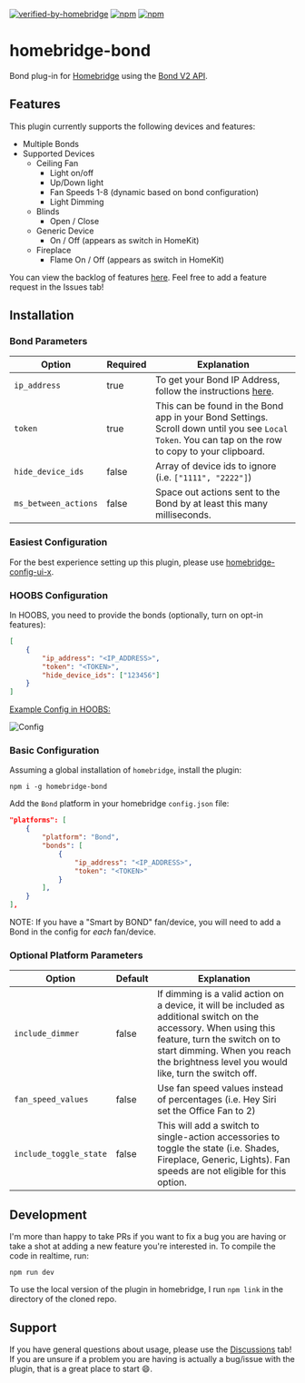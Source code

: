 [![verified-by-homebridge](https://badgen.net/badge/homebridge/verified/purple)](https://github.com/homebridge/homebridge/wiki/Verified-Plugins)
[![npm](https://badgen.net/npm/v/homebridge-bond)](https://www.npmjs.com/package/homebridge-bond)
[![npm](https://badgen.net/npm/dt/homebridge-bond)](https://www.npmjs.com/package/homebridge-bond)

# homebridge-bond

Bond plug-in for [Homebridge](https://github.com/nfarina/homebridge) using the [Bond V2 API](http://docs-local.appbond.com).

## Features

This plugin currently supports the following devices and features:

- Multiple Bonds
- Supported Devices
  - Ceiling Fan
    - Light on/off
    - Up/Down light
    - Fan Speeds 1-8 (dynamic based on bond configuration)
    - Light Dimming
  - Blinds
    - Open / Close
  - Generic Device
    - On / Off (appears as switch in HomeKit)
  - Fireplace
    - Flame On / Off (appears as switch in HomeKit)


You can view the backlog of features [here](https://github.com/aarons22/homebridge-bond/). Feel free to add a feature request in the Issues tab!

## Installation

### Bond Parameters

| Option             | Required | Explanation |
| ------------------ | ------- | ------------------------------------------------------------------------------------------------------------------------------------------------------------------- |
| `ip_address`   | true   | To get your Bond IP Address, follow the instructions [here](https://github.com/aarons22/homebridge-bond/wiki/Get-Bond-IP-Address). |
| `token` | true   | This can be found in the Bond app in your Bond Settings. Scroll down until you see `Local Token`. You can tap on the row to copy to your clipboard. |
| `hide_device_ids` | false  | Array of device ids to ignore (i.e. `["1111", "2222"]`) |
| `ms_between_actions` | false | Space out actions sent to the Bond by at least this many milliseconds. |

### Easiest Configuration

For the best experience setting up this plugin, please use [homebridge-config-ui-x](https://www.npmjs.com/package/homebridge-config-ui-x).

### HOOBS Configuration

In HOOBS, you need to provide the bonds (optionally, turn on opt-in features):
```json
[
    {
        "ip_address": "<IP_ADDRESS>",
        "token": "<TOKEN>",
        "hide_device_ids": ["123456"]
    }
]
```

<ins>Example Config in HOOBS:</ins>

![Config](./images/hoobs_configuration.png)

### Basic Configuration

Assuming a global installation of `homebridge`, install the plugin:

`npm i -g homebridge-bond`

Add the `Bond` platform in your homebridge `config.json` file:

```json
"platforms": [
    {
        "platform": "Bond",
        "bonds": [
            {
                "ip_address": "<IP_ADDRESS>",
                "token": "<TOKEN>"
            }
        ],
    }
],
```

NOTE: If you have a "Smart by BOND" fan/device, you will need to add a Bond in the config for _each_ fan/device.

### Optional Platform Parameters

| Option             | Default | Explanation                                                                                                                                                         |
| ------------------ | ------- | ------------------------------------------------------------------------------------------------------------------------------------------------------------------- |
| `include_dimmer`   | false   | If dimming is a valid action on a device, it will be included as additional switch on the accessory. When using this feature, turn the switch on to start dimming. When you reach the brightness level you would like, turn the switch off. |
| `fan_speed_values` | false   | Use fan speed values instead of percentages (i.e. Hey Siri set the Office Fan to 2) |
| `include_toggle_state` | false  | This will add a switch to single-action accessories to toggle the state (i.e. Shades, Fireplace, Generic, Lights). Fan speeds are not eligible for this option. |

## Development

I'm more than happy to take PRs if you want to fix a bug you are having or take a shot at adding a new feature you're interested in. To compile the code in realtime, run:

```
npm run dev
```

To use the local version of the plugin in homebridge, I run `npm link` in the directory of the cloned repo.

## Support

If you have general questions about usage, please use the [Discussions](https://github.com/aarons22/homebridge-bond/discussions) tab! If you are unsure if a problem you are having is actually a bug/issue with the plugin, that is a great place to start 😄.
